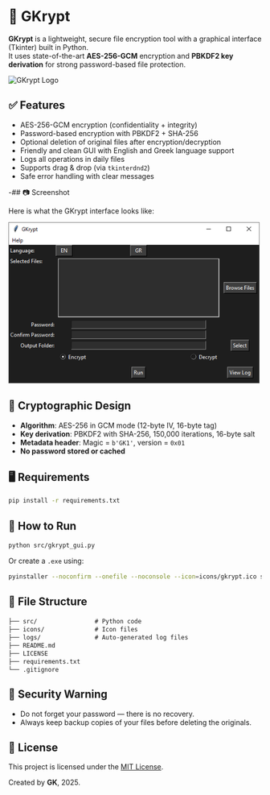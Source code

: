 # 🔐 GKrypt

**GKrypt** is a lightweight, secure file encryption tool with a graphical interface (Tkinter) built in Python.  
It uses state-of-the-art **AES-256-GCM** encryption and **PBKDF2 key derivation** for strong password-based file protection.

![GKrypt Logo](icons/gkrypt.ico)

## ✅ Features

- AES-256-GCM encryption (confidentiality + integrity)
- Password-based encryption with PBKDF2 + SHA-256
- Optional deletion of original files after encryption/decryption
- Friendly and clean GUI with English and Greek language support
- Logs all operations in daily files
- Supports drag & drop (via `tkinterdnd2`)
- Safe error handling with clear messages

-## 📷 Screenshot

Here is what the GKrypt interface looks like:

<img src="https://raw.githubusercontent.com/gkavara/GKrypt/main/assets/gkrypt.png" alt="GKrypt GUI" width="500"/>

## 🧪 Cryptographic Design

- **Algorithm**: AES-256 in GCM mode (12-byte IV, 16-byte tag)
- **Key derivation**: PBKDF2 with SHA-256, 150,000 iterations, 16-byte salt
- **Metadata header**: Magic = `b'GK1'`, version = `0x01`
- **No password stored or cached**

## 🖥️ Requirements

```bash
pip install -r requirements.txt
```

## 🚀 How to Run

```bash
python src/gkrypt_gui.py
```

Or create a `.exe` using:

```bash
pyinstaller --noconfirm --onefile --noconsole --icon=icons/gkrypt.ico src/gkrypt_gui.py
```

## 📁 File Structure

```
├── src/                # Python code
├── icons/              # Icon files
├── logs/               # Auto-generated log files
├── README.md
├── LICENSE
├── requirements.txt
└── .gitignore
```

## 🛑 Security Warning

- Do not forget your password — there is no recovery.
- Always keep backup copies of your files before deleting the originals.

## 📜 License

This project is licensed under the [MIT License](LICENSE).

Created by **GK**, 2025.
